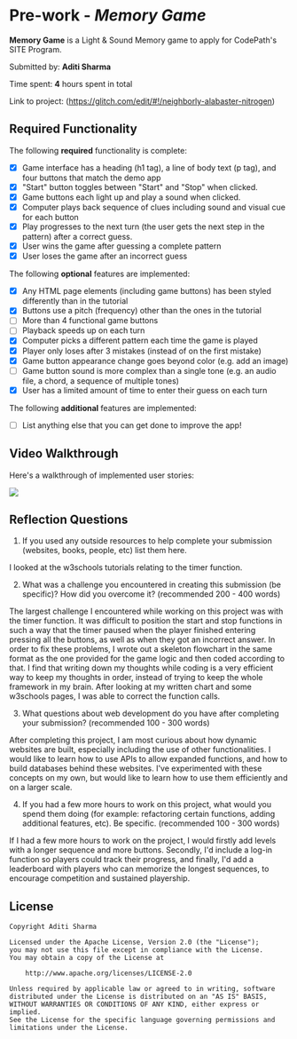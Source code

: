 # Pre-work - *Memory Game*

**Memory Game** is a Light & Sound Memory game to apply for CodePath's SITE Program. 

Submitted by: **Aditi Sharma**

Time spent: **4** hours spent in total

Link to project: (https://glitch.com/edit/#!/neighborly-alabaster-nitrogen)

## Required Functionality

The following **required** functionality is complete:

* [X] Game interface has a heading (h1 tag), a line of body text (p tag), and four buttons that match the demo app
* [X] "Start" button toggles between "Start" and "Stop" when clicked. 
* [X] Game buttons each light up and play a sound when clicked. 
* [X] Computer plays back sequence of clues including sound and visual cue for each button
* [X] Play progresses to the next turn (the user gets the next step in the pattern) after a correct guess. 
* [X] User wins the game after guessing a complete pattern
* [X] User loses the game after an incorrect guess

The following **optional** features are implemented:

* [X] Any HTML page elements (including game buttons) has been styled differently than in the tutorial
* [X] Buttons use a pitch (frequency) other than the ones in the tutorial
* [ ] More than 4 functional game buttons
* [ ] Playback speeds up on each turn
* [X] Computer picks a different pattern each time the game is played
* [X] Player only loses after 3 mistakes (instead of on the first mistake)
* [X] Game button appearance change goes beyond color (e.g. add an image)
* [ ] Game button sound is more complex than a single tone (e.g. an audio file, a chord, a sequence of multiple tones)
* [X] User has a limited amount of time to enter their guess on each turn

The following **additional** features are implemented:

- [ ] List anything else that you can get done to improve the app!

## Video Walkthrough

Here's a walkthrough of implemented user stories:


![](https://media.giphy.com/media/cOYYF5cTr9zgAqVRIP/giphy.gif)


## Reflection Questions
1. If you used any outside resources to help complete your submission (websites, books, people, etc) list them here. 

I looked at the w3schools tutorials relating to the timer function.

2. What was a challenge you encountered in creating this submission (be specific)? How did you overcome it? (recommended 200 - 400 words) 

The largest challenge I encountered while working on this project was with the timer function. It was difficult to position
the start and stop functions in such a way that the timer paused when the player finished entering pressing all the buttons, 
as well as when they got an incorrect answer. In order to fix these problems, I wrote out a skeleton flowchart in the same format
as the one provided for the game logic and then coded according to that. I find that writing down my thoughts while coding
is a very efficient way to keep my thoughts in order, instead of trying to keep the whole framework in my brain. After
looking at my written chart and some w3schools pages, I was able to correct the function calls.

3. What questions about web development do you have after completing your submission? (recommended 100 - 300 words) 

After completing this project, I am most curious about how dynamic websites are built, especially including the use of other functionalities.
I would like to learn how to use APIs to allow expanded functions, and how to build databases behind these websites. I've experimented with
these concepts on my own, but would like to learn how to use them efficiently and on a larger scale.

4. If you had a few more hours to work on this project, what would you spend them doing (for example: refactoring certain functions, adding additional features, etc). Be specific. (recommended 100 - 300 words) 

If I had a few more hours to work on the project, I would firstly add levels with a longer sequence and more buttons. Secondly,
I'd include a log-in function so players could track their progress, and finally, I'd add a leaderboard with players who can 
memorize the longest sequences, to encourage competition and sustained playership. 



## License

    Copyright Aditi Sharma

    Licensed under the Apache License, Version 2.0 (the "License");
    you may not use this file except in compliance with the License.
    You may obtain a copy of the License at

        http://www.apache.org/licenses/LICENSE-2.0

    Unless required by applicable law or agreed to in writing, software
    distributed under the License is distributed on an "AS IS" BASIS,
    WITHOUT WARRANTIES OR CONDITIONS OF ANY KIND, either express or implied.
    See the License for the specific language governing permissions and
    limitations under the License.